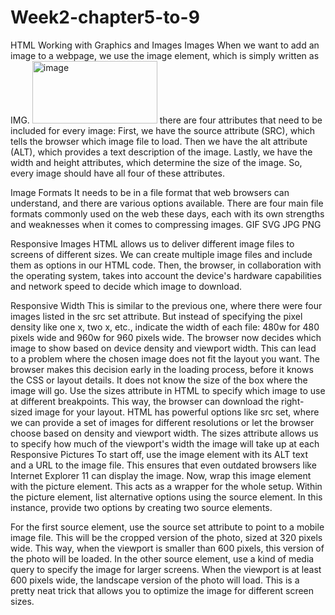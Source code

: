 # Week2-chapter5-to-9
HTML Working with Graphics and Images
Images When we want to add an image to a webpage, we use the image element, which is simply written as IMG. 
<img src="image.jpg" alt="image" width="200" height="100">
there are four attributes that need to be included for every image: First, we have the source attribute (SRC), which tells the browser which image file to load. 
Then we have the alt attribute (ALT), which provides a text description of the image. 
Lastly, we have the width and height attributes, which determine the size of the image. So, every image should have all four of these attributes.

Image Formats
It needs to be in a file format that web browsers can understand, and there are various options available. 
There are four main file formats commonly used on the web these days, each with its own strengths and weaknesses when it comes to compressing images. 
GIF
SVG
JPG
PNG

Responsive Images
HTML allows us to deliver different image files to screens of different sizes. We can create multiple image files and include them as options in our HTML code. Then, the browser, in collaboration with the operating system, takes into account the device's hardware capabilities and network speed to decide which image to download. 

Responsive Width
This is similar to the previous one, where there were four images listed in the src set attribute. But instead of specifying the pixel density like one x, two x, etc., indicate the width of each file: 480w for 480 pixels wide and 960w for 960 pixels wide.
The browser now decides which image to show based on device density and viewport width. This can lead to a problem where the chosen image does not fit the layout you want. The browser makes this decision early in the loading process, before it knows the CSS or layout details. It does not know the size of the box where the image will go. 
 Use the sizes attribute in HTML to specify which image to use at different breakpoints. This way, the browser can download the right-sized image for your layout. HTML has powerful options like src set, where we can provide a set of images for different resolutions or let the browser choose based on density and viewport width. The sizes attribute allows us to specify how much of the viewport's width the image will take up at each 
Responsive Pictures  To start off, use the image element with its ALT text and a URL to the image file. This ensures that even outdated browsers like Internet Explorer 11 can display the image. Now, wrap this image element with the picture element. This acts as a wrapper for the whole setup. Within the picture element, list alternative options using the source element. In this instance, provide two options by creating two source elements.

For the first source element, use the source set attribute to point to a mobile image file. This will be the cropped version of the photo, sized at 320 pixels wide. This way, when the viewport is smaller than 600 pixels, this version of the photo will be loaded.
In the other source element, use a kind of media query to specify the image for larger screens. When the viewport is at least 600 pixels wide, the landscape version of the photo will load. This is a pretty neat trick that allows you to optimize the image for different screen sizes.
